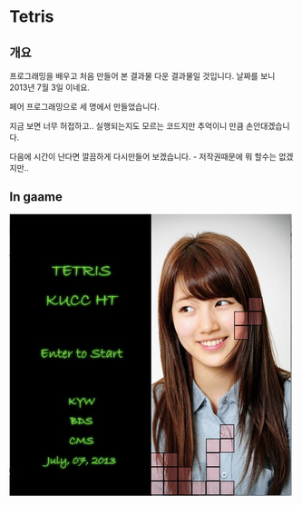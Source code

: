 # Tetris
## 개요
프로그래밍을 배우고 처음 만들어 본 결과물 다운 결과물일 것입니다. 날짜를 보니 2013년 7월 3일 이네요.

페어 프로그래밍으로 세 명에서 만들었습니다.

지금 보면 너무 허접하고..  실행되는지도 모르는 코드지만
추억이니 만큼 손안대겠습니다.



다음에 시간이 난다면 깔끔하게 다시만들어 보겠습니다. - 저작권때문에 뭐 할수는 없겠지만..

## In gaame

![ingame](README/ingame.jpg)